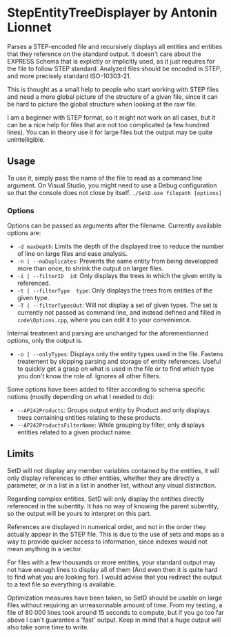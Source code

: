 # StepEntityTreeDisplayer by Antonin Lionnet
Parses a STEP-encoded file and recursively displays all entities and entities that they reference on the standard output. It doesn't care about the EXPRESS Schema that is explictly or implicitly used, as it just requires for the file to follow STEP standard.
Analyzed files should be encoded in STEP, and more precisely standard ISO-10303-21.

This is thought as a small help to people who start working with STEP files and need a more global picture of the structure of a given file, since it can be hard to picture the global structure when looking at the raw file.

I am a beginner with STEP format, so it might not work on all cases, but it can be a nice help for files that are not too complicated (a few hundred lines). You can in theory use it for large files but the output may be quite unintelligible.

## Usage
To use it, simply pass the name of the file to read as a command line argument. On Visual Studio, you might need to use a Debug configuration so that the console does not close by itself.
```./SetD.exe filepath [options]```

### Options
Options can be passed as arguments after the filename. Currently available options are:
- ```-d maxDepth```: Limits the depth of the displayed tree to reduce the number of line on large files and ease analysis. 
- ```-n | --noDuplicates```: Prevents the same entity from being developped more than once, to shrink the output on larger files.
- ```-i | --filterID  id```: Only displays the trees in which the given entity is referenced.
- ```-t | --filterType  type```: Only displays the trees from entities of the given type.
- ```-T | --filterTypesOut```: Will not display a set of given types. The set is currently not passed as command line, and instead defined and filled in ```code\Options.cpp```, where you can edit it to your convenience. 

Internal treatment and parsing are unchanged for the aforementionned options, only the output is.
- ```-o | --onlyTypes```: Displays only the entity types used in the file. Fastens treatement by skipping parsing and storage of entity references. Useful to quickly get a grasp on what is used in the file or to find which type you don't know the role of. Ignores all other filters.


Some options have been added to filter according to schema specific notions (mostly depending on what I needed to do):
- ```--AP242Products```: Groups output entity by Product and only displays trees containing entities relating to these products.
- ```--AP242ProductsFilterName```: While grouping by filter, only displays entities related to a given product name.

## Limits
SetD will not display any member variables contained by the entities, it will only display references to other entities, whether they are directly a parameter, or in a list in a list in another list, without any visual distinction.

Regarding complex entities, SetD will only display the entities directly referenced in the subentity. It has no way of knowing the parent subentity, so the output will be yours to interpret on this part.

References are displayed in numerical order, and not in the order they actually appear in the STEP file. This is due to the use of sets and maps as a way to provide quicker access to information, since indexes would not mean anything in a vector.

For files with a few thousands or more entities, your standard output may not have enough lines to display all of them (And even then it is quite hard to find what you are looking for). I would advise that you redirect the output to a text file so everything is available.

Optimization measures have been taken, so SetD should be usable on large files without requiring an unreasonnable amount of time. From my testing, a file of 80 000 lines took around 15 seconds to compute, but if you go too far above I can't guarantee a 'fast' output. Keep in mind that a huge output will also take some time to write.